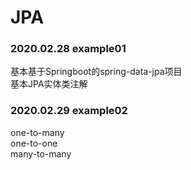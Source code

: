 # JPA
### 2020.02.28 example01
基本基于Springboot的spring-data-jpa项目  
基本JPA实体类注解  

### 2020.02.29 example02
one-to-many  
one-to-one  
many-to-many  
